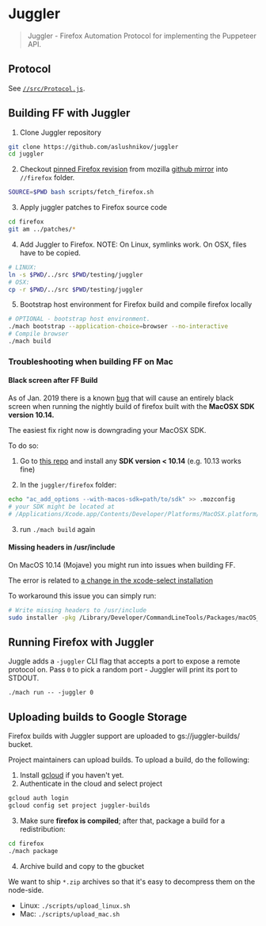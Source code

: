 # Juggler

> Juggler - Firefox Automation Protocol for implementing the Puppeteer API.

## Protocol

See [`//src/Protocol.js`](https://github.com/GoogleChrome/puppeteer/blob/master/experimental/juggler/src/Protocol.js).

## Building FF with Juggler

1. Clone Juggler repository
```bash
git clone https://github.com/aslushnikov/juggler
cd juggler
```

2. Checkout [pinned Firefox revision](https://github.com/aslushnikov/juggler/blob/master/FIREFOX_SHA) from mozilla [github mirror](https://github.com/mozilla/gecko-dev) into `//firefox` folder.

```bash
SOURCE=$PWD bash scripts/fetch_firefox.sh
```

3. Apply juggler patches to Firefox source code

```bash
cd firefox
git am ../patches/*
```

4. Add Juggler to Firefox. NOTE: On Linux, symlinks work. On OSX, files have to be copied.

```bash
# LINUX:
ln -s $PWD/../src $PWD/testing/juggler
# OSX:
cp -r $PWD/../src $PWD/testing/juggler
```

5. Bootstrap host environment for Firefox build and compile firefox locally

```bash
# OPTIONAL - bootstrap host environment.
./mach bootstrap --application-choice=browser --no-interactive
# Compile browser
./mach build
```

### Troubleshooting when building FF on Mac
#### Black screen after FF Build
As of Jan. 2019 there is a known [bug](https://bugzilla.mozilla.org/show_bug.cgi?id=1493330) that will cause an entirely black screen when running the nightly build of firefox built with the **MacOSX SDK version 10.14.**

The easiest fix right now is downgrading your MacOSX SDK.

To do so:

1) Go to [this repo](https://github.com/phracker/MacOSX-SDKs) and install any **SDK version < 10.14** (e.g. 10.13 works fine)

2) In the `juggler/firefox` folder:

```bash
echo "ac_add_options --with-macos-sdk=path/to/sdk" >> .mozconfig
# your SDK might be located at
# /Applications/Xcode.app/Contents/Developer/Platforms/MacOSX.platform/Developer/SDKs/
```

3) run `./mach build` again


#### Missing headers in /usr/include

On MacOS 10.14 (Mojave) you might run into issues when building FF.

The error is related to [a change in the xcode-select installation](https://bugzilla.mozilla.org/show_bug.cgi?id=1487552)

To workaround this issue you can simply run:

```bash
# Write missing headers to /usr/include
sudo installer -pkg /Library/Developer/CommandLineTools/Packages/macOS_SDK_headers_for_macOS_10.14.pkg -target /
```

## Running Firefox with Juggler

Juggle adds a `-juggler` CLI flag that accepts a port to expose a remote protocol on.
Pass `0` to pick a random port - Juggler will print its port to STDOUT.

```
./mach run -- -juggler 0
```

## Uploading builds to Google Storage

Firefox builds with Juggler support are uploaded to gs://juggler-builds/ bucket.

Project maintainers can upload builds.
To upload a build, do the following:

1. Install [gcloud](https://cloud.google.com/sdk/install) if you haven't yet.
2. Authenticate in the cloud and select project

```bash
gcloud auth login
gcloud config set project juggler-builds
```

3. Make sure **firefox is compiled**; after that, package a build for a redistribution:

```bash
cd firefox
./mach package
```

4. Archive build and copy to the gbucket

We want to ship `*.zip` archives so that it's easy to decompress them on the node-side.

- Linux: `./scripts/upload_linux.sh`
- Mac: `./scripts/upload_mac.sh`

